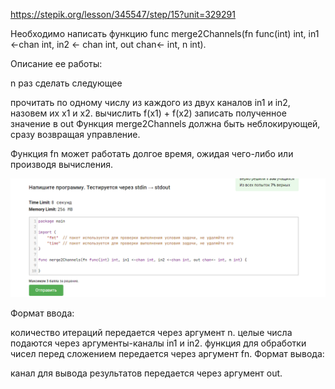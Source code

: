 https://stepik.org/lesson/345547/step/15?unit=329291


Необходимо написать функцию func merge2Channels(fn func(int) int, in1 <-chan int, in2 <- chan int, out chan<- int, n int).

Описание ее работы:

n раз сделать следующее

прочитать по одному числу из каждого из двух каналов in1 и in2, назовем их x1 и x2.
вычислить f(x1) + f(x2)
записать полученное значение в out
Функция merge2Channels должна быть неблокирующей, сразу возвращая управление.

Функция fn может работать долгое время, ожидая чего-либо или производя вычисления.

![картинка с сайта](img.png "Картинка с сайта")


Формат ввода:

количество итераций передается через аргумент n.
целые числа подаются через аргументы-каналы in1 и in2.
функция для обработки чисел перед сложением передается через аргумент fn.
Формат вывода:

канал для вывода результатов передается через аргумент out.